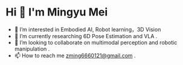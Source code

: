 # Hi 👋 I'm Mingyu Mei

- 👀 I’m interested in Embodied AI, Robot learning，3D Vision
- 🌱 I’m currently researching 6D Pose Estimation and VLA .
- 💞️ I’m looking to collaborate on multimodal perception and robotic manipulation .
- 📫 How to reach me zming6660121@gmail.com
.

<!---
zming-Mei/zming-Mei is a ✨ special ✨ repository because its `README.md` (this file) appears on your GitHub profile.
You can click the Preview link to take a look at your changes.
--->

